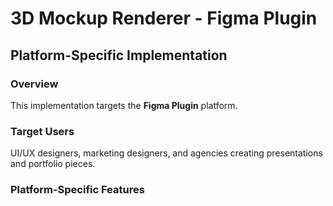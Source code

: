 # 3D Mockup Renderer - Figma Plugin

## Platform-Specific Implementation

### Overview
This implementation targets the **Figma Plugin** platform.

### Target Users
UI/UX designers, marketing designers, and agencies creating presentations and portfolio pieces.

### Platform-Specific Features
